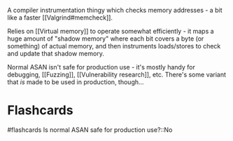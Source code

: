 A compiler instrumentation thingy which checks memory addresses - a bit like a faster [[Valgrind#memcheck]].

Relies on [[Virtual memory]] to operate somewhat efficiently - it maps a huge amount of "shadow memory" where each bit covers a byte (or something) of actual memory, and then instruments loads/stores to check and update that shadow memory.

Normal ASAN isn't safe for production use - it's mostly handy for debugging, [[Fuzzing]], [[Vulnerability research]], etc. There's some variant that *is* made to be used in production, though...

# Flashcards
#flashcards
Is normal ASAN safe for production use?::No
<!--SR:!2022-04-10,47,250-->

